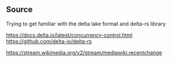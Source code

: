 ## Source 
Trying to get familiar with the delta lake format and delta-rs library 

https://docs.delta.io/latest/concurrency-control.html
https://github.com/delta-io/delta-rs

https://stream.wikimedia.org/v2/stream/mediawiki.recentchange
